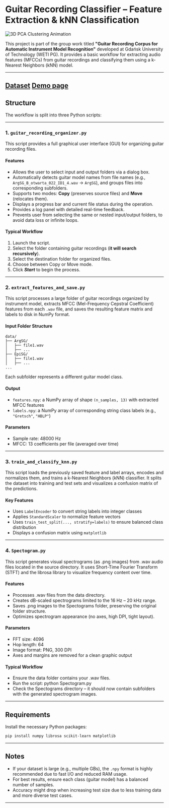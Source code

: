 # Guitar Recording Classifier – Feature Extraction & kNN Classification

![3D PCA Clustering Animation](pca_rotation.gif)

This project is part of the group work titled **"Guitar Recording Corpus for Automatic Instrument Model Recognition"** developed at Gdańsk University of Technology (WETI PG). It provides a basic workflow for extracting audio features (MFCCs) from guitar recordings and classifying them using a k-Nearest Neighbors (kNN) model.

---
[Dataset](https://drive.google.com/file/d/1yAnUh0Txv7RzXawuUQVIIUR5VtuIA1Nv/view?usp=sharing)
[Demo page](https://gingerpianist.github.io/GADA_demo_page/)
---

## Structure

The workflow is split into three Python scripts:

---

### 1. `guitar_recording_organizer.py`

This script provides a full graphical user interface (GUI) for organizing guitar recording files.

#### Features

- Allows the user to select input and output folders via a dialog box.
- Automatically detects guitar model names from file names (e.g., `ArgSG_B_otwarta_022_ID1_4.wav` → `ArgSG`), and groups files into corresponding subfolders.
- Supports two modes: **Copy** (preserves source files) and **Move** (relocates them).
- Displays a progress bar and current file status during the operation.
- Provides a log panel with detailed real-time feedback.
- Prevents user from selecting the same or nested input/output folders, to avoid data loss or infinite loops.

#### Typical Workflow

1. Launch the script.
2. Select the folder containing guitar recordings (**it will search recursively**).
3. Select the destination folder for organized files.
4. Choose between Copy or Move mode.
5. Click ***Start*** to begin the process.

---

### 2. `extract_features_and_save.py`

This script processes a large folder of guitar recordings organized by instrument model, extracts MFCC (Mel-Frequency Cepstral Coefficient) features from each `.wav` file, and saves the resulting feature matrix and labels to disk in NumPy format.

#### Input Folder Structure

```
data/
├── ArgSG/
│   ├── file1.wav
│   ├── ...
├── EpiSG/
│   ├── file1.wav
│   ├── ...
...
```

Each subfolder represents a different guitar model class.

#### Output

- `features.npy`: a NumPy array of shape `(n_samples, 13)` with extracted MFCC features
- `labels.npy`: a NumPy array of corresponding string class labels (e.g., `"Gretsch"`, `"HBLP"`)

#### Parameters

- Sample rate: 48000 Hz
- MFCC: 13 coefficients per file (averaged over time)

---

### 3. `train_and_classify_knn.py`

This script loads the previously saved feature and label arrays, encodes and normalizes them, and trains a k-Nearest Neighbors (kNN) classifier. It splits the dataset into training and test sets and visualizes a confusion matrix of the predictions.

#### Key Features

- Uses `LabelEncoder` to convert string labels into integer classes
- Applies `StandardScaler` to normalize feature vectors
- Uses `train_test_split(..., stratify=labels)` to ensure balanced class distribution
- Displays a confusion matrix using `matplotlib`

---

### 4. `Spectogram.py`

This script generates visual spectrograms (as .png images) from .wav audio files located in the source directory. It uses Short-Time Fourier Transform (STFT) and the librosa library to visualize frequency content over time.

#### Features

- Processes .wav files from the data directory.
- Creates dB-scaled spectrograms limited to the 16 Hz – 20 kHz range.
- Saves .png images to the Spectograms folder, preserving the original folder structure.
- Optimizes spectrogram appearance (no axes, high DPI, tight layout).

#### Parameters
- FFT size: 4096
- Hop length: 64
- Image format: PNG, 300 DPI
- Axes and margins are removed for a clean graphic output

#### Typical Workflow
- Ensure the data folder contains your .wav files.
- Run the script:
    python Spectogram.py
- Check the Spectograms directory – it should now contain subfolders with the generated spectrogram images.

---

## Requirements

Install the necessary Python packages:

```bash
pip install numpy librosa scikit-learn matplotlib
```

---

## Notes

- If your dataset is large (e.g., multiple GBs), the `.npy` format is highly recommended due to fast I/O and reduced RAM usage.
- For best results, ensure each class (guitar model) has a balanced number of samples.
- Accuracy might drop when increasing test size due to less training data and more diverse test cases.

---

